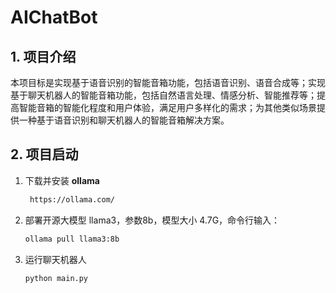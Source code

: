 # AIChatBot

## 1. 项目介绍

本项目标是实现基于语音识别的智能音箱功能，包括语音识别、语音合成等；实现基于聊天机器人的智能音箱功能，包括自然语言处理、情感分析、智能推荐等；提高智能音箱的智能化程度和用户体验，满足用户多样化的需求；为其他类似场景提供一种基于语音识别和聊天机器人的智能音箱解决方案。

## 2. 项目启动

1. 下载并安装 **ollama**

   ```txt
    https://ollama.com/
   ```

2. 部署开源大模型 llama3，参数8b，模型大小 4.7G，命令行输入：

   ```cmd
   ollama pull llama3:8b
   ```

3. 运行聊天机器人

   ```cmd
   python main.py
   ```

    

